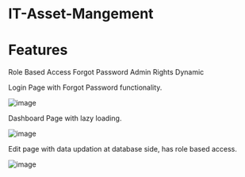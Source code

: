 # IT-Asset-Mangement
# Features
Role Based Access
Forgot Password 
Admin Rights 
Dynamic 

Login Page with Forgot Password functionality.

![image](https://github.com/Agl-Ayush/IT-Asset-Mangement/assets/111176210/d2dea65f-432e-4701-86c1-b5854166a547)

Dashboard Page with lazy loading.

![image](https://github.com/Agl-Ayush/IT-Asset-Mangement/assets/111176210/31d01228-ba0a-47c4-8fab-cd88b36efe78)


Edit page with data updation at database side, has role based access.

![image](https://github.com/Agl-Ayush/IT-Asset-Mangement/assets/111176210/f2255eaf-e9c3-4c10-9201-8aff5919eb52)
